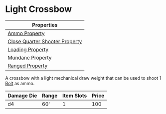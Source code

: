 # Light Crossbow

| Properties                                                                                       |
| ------------------------------------------------------------------------------------------------ |
| [Ammo Property](../Weapon%20Properties/Ammo%20Property.md)                                       |
| [Close Quarter Shooter Property](../Weapon%20Properties/Close%20Quarter%20Shooter%20Property.md) |
| [Loading Property](../Weapon%20Properties/Loading%20Property.md)                                 |
| [Mundane Property](../../../Material%20Properties/Mundane%20Property.md)                         |
| [Ranged Property](../Weapon%20Properties/Ranged%20Property.md)                                   |

A crossbow with a light mechanical draw weight that can be used to shoot 1 [Bolt](../Ammo/Bolt.md) as ammo.

| Damage Die | Range | Item Slots | Price |
| ---------- | ----- | ---------- | ----- |
| d4         | 60'   | 1          | 100   |
